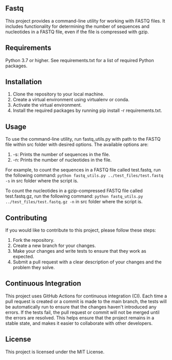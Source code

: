 ## Fastq

This project provides a command-line utility for working with FASTQ files. It includes functionality for determining the number of sequences and nucleotides in a FASTQ file, even if the file is compressed with gzip.

## Requirements
Python 3.7 or higher.
See requirements.txt for a list of required Python packages.

## Installation
1. Clone the repository to your local machine.
2. Create a virtual environment using virtualenv or conda.
3. Activate the virtual environment.
4. Install the required packages by running pip install -r requirements.txt.

## Usage
To use the command-line utility, run fastq_utils.py with path to the FASTQ file within src folder with desired options. The available options are:
  1. -s: Prints the number of sequences in the file.
  2. -n: Prints the number of nucleotides in the file.

For example, to count the sequences in a FASTQ file called test.fastq, run the following command:
  `python fastq_utils.py ../test_files/test.fastq -s` in src folder where the script is.

To count the nucleotides in a gzip-compressed FASTQ file called test.fastq.gz, run the following command:
  `python fastq_utils.py ../test_files/test.fastq.gz -n` in src folder where the script is.

## Contributing
If you would like to contribute to this project, please follow these steps:
  1. Fork the repository.
  2. Create a new branch for your changes.
  3. Make your changes and write tests to ensure that they work as expected.
  4. Submit a pull request with a clear description of your changes and the problem they solve.

## Continuous Integration
This project uses GitHub Actions for continuous integration (CI). Each time a pull request is created or a commit is made to the main branch, the tests will be automatically run to ensure that the changes haven't introduced any errors. If the tests fail, the pull request or commit will not be merged until the errors are resolved. This helps ensure that the project remains in a stable state, and makes it easier to collaborate with other developers.

## License
This project is licensed under the MIT License.